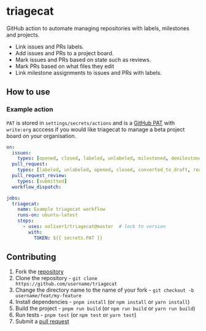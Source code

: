 # triagecat

GitHub action to automate managing repositories with labels, milestones and projects.

- Link issues and PRs labels.
- Add issues and PRs to a project board.
- Mark issues and PRs based on state such as reviews.
- Mark PRs based on what files they edit
- Link milestone assignments to issues and PRs with labels.

## How to use

### Example action

`PAT` is stored in `settings/secrets/actions` and is a [GitHub PAT](https://docs.github.com/en/authentication/keeping-your-account-and-data-secure/creating-a-personal-access-token) with `write:org` acccess if you would like triagecat to manage a beta project board on your organisation.

```yaml
on:
  issues:
    types: [opened, closed, labeled, unlabeled, milestoned, demilestoned]
  pull_request:
    types: [labeled, unlabeled, opened, closed, converted_to_draft, ready_for_review]
  pull_request_review:
    types: [submitted]
  workflow_dispatch:

jobs:
  triagecat:
    name: Example triagecat workflow
    runs-on: ubuntu-latest
    steps:
      - uses: ooliver1/triagecat@master  # lock to version
        with:
          TOKEN: ${{ secrets.PAT }}
```

## Contributing

1. Fork the [repository](https://github.com/ooliver1/triagecat/fork)
2. Clone the repository - `git clone https://github.com/username/triagecat`
3. Change the directory name to the name of your fork - `git checkout -b username/feat/my-feature`
4. Install dependencies - `pnpm install` (or `npm install` or `yarn install`)
5. Build the project - `pnpm run build` (or `npm run build` or `yarn run build`)
6. Run tests - `pnpm test` (or `npm test` or `yarn test`)
7. Submit a [pull request](https://github.com/ooliver1/triagecat/compare)
